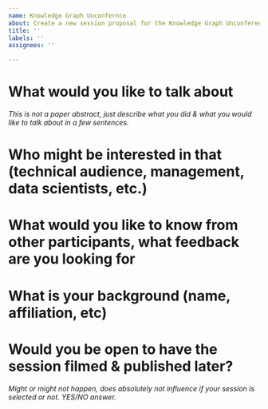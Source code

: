 ```yaml
---
name: Knowledge Graph Unconfernce
about: Create a new session proposal for the Knowledge Graph Unconference
title: ''
labels: ''
assignees: ''

---
```


# What would you like to talk about
_This is not a paper abstract, just describe what you did & what you would like to talk about in a few sentences._

# Who might be interested in that (technical audience, management, data scientists, etc.)

# What would you like to know from other participants, what feedback are you looking for

# What is your background (name, affiliation, etc)

# Would you be open to have the session filmed & published later?
_Might or might not happen, does absolutely not influence if your session is selected or not. YES/NO answer._
